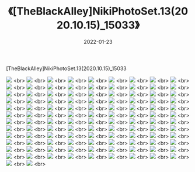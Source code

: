 ﻿---
layout: post
title:  《[TheBlackAlley]NikiPhotoSet.13(2020.10.15)_15033》
date:   2022-01-23
img: http://imgx.orgx.ga/漏D/2022/[TheBlackAlley]NikiPhotoSet.13(2020.10.15)_15033/000.jpg
categories: [美女, 清纯, 唯美]
---

[TheBlackAlley]NikiPhotoSet.13(2020.10.15)_15033

  ![](http://imgx.orgx.ga/漏D/2022/[TheBlackAlley]NikiPhotoSet.13(2020.10.15)_15033/001.jpg) <br> ![](http://imgx.orgx.ga/漏D/2022/[TheBlackAlley]NikiPhotoSet.13(2020.10.15)_15033/002.jpg) <br> ![](http://imgx.orgx.ga/漏D/2022/[TheBlackAlley]NikiPhotoSet.13(2020.10.15)_15033/003.jpg) <br> ![](http://imgx.orgx.ga/漏D/2022/[TheBlackAlley]NikiPhotoSet.13(2020.10.15)_15033/004.jpg) <br> ![](http://imgx.orgx.ga/漏D/2022/[TheBlackAlley]NikiPhotoSet.13(2020.10.15)_15033/005.jpg) <br> ![](http://imgx.orgx.ga/漏D/2022/[TheBlackAlley]NikiPhotoSet.13(2020.10.15)_15033/006.jpg) <br> ![](http://imgx.orgx.ga/漏D/2022/[TheBlackAlley]NikiPhotoSet.13(2020.10.15)_15033/007.jpg) <br> ![](http://imgx.orgx.ga/漏D/2022/[TheBlackAlley]NikiPhotoSet.13(2020.10.15)_15033/008.jpg) <br> ![](http://imgx.orgx.ga/漏D/2022/[TheBlackAlley]NikiPhotoSet.13(2020.10.15)_15033/009.jpg) <br> ![](http://imgx.orgx.ga/漏D/2022/[TheBlackAlley]NikiPhotoSet.13(2020.10.15)_15033/010.jpg) <br> ![](http://imgx.orgx.ga/漏D/2022/[TheBlackAlley]NikiPhotoSet.13(2020.10.15)_15033/011.jpg) <br> ![](http://imgx.orgx.ga/漏D/2022/[TheBlackAlley]NikiPhotoSet.13(2020.10.15)_15033/012.jpg) <br> ![](http://imgx.orgx.ga/漏D/2022/[TheBlackAlley]NikiPhotoSet.13(2020.10.15)_15033/013.jpg) <br> ![](http://imgx.orgx.ga/漏D/2022/[TheBlackAlley]NikiPhotoSet.13(2020.10.15)_15033/014.jpg) <br> ![](http://imgx.orgx.ga/漏D/2022/[TheBlackAlley]NikiPhotoSet.13(2020.10.15)_15033/015.jpg) <br> ![](http://imgx.orgx.ga/漏D/2022/[TheBlackAlley]NikiPhotoSet.13(2020.10.15)_15033/016.jpg) <br> ![](http://imgx.orgx.ga/漏D/2022/[TheBlackAlley]NikiPhotoSet.13(2020.10.15)_15033/017.jpg) <br> ![](http://imgx.orgx.ga/漏D/2022/[TheBlackAlley]NikiPhotoSet.13(2020.10.15)_15033/018.jpg) <br> ![](http://imgx.orgx.ga/漏D/2022/[TheBlackAlley]NikiPhotoSet.13(2020.10.15)_15033/019.jpg) <br> ![](http://imgx.orgx.ga/漏D/2022/[TheBlackAlley]NikiPhotoSet.13(2020.10.15)_15033/020.jpg) <br> ![](http://imgx.orgx.ga/漏D/2022/[TheBlackAlley]NikiPhotoSet.13(2020.10.15)_15033/021.jpg) <br> ![](http://imgx.orgx.ga/漏D/2022/[TheBlackAlley]NikiPhotoSet.13(2020.10.15)_15033/022.jpg) <br> ![](http://imgx.orgx.ga/漏D/2022/[TheBlackAlley]NikiPhotoSet.13(2020.10.15)_15033/023.jpg) <br> ![](http://imgx.orgx.ga/漏D/2022/[TheBlackAlley]NikiPhotoSet.13(2020.10.15)_15033/024.jpg) <br> ![](http://imgx.orgx.ga/漏D/2022/[TheBlackAlley]NikiPhotoSet.13(2020.10.15)_15033/025.jpg) <br> ![](http://imgx.orgx.ga/漏D/2022/[TheBlackAlley]NikiPhotoSet.13(2020.10.15)_15033/026.jpg) <br> ![](http://imgx.orgx.ga/漏D/2022/[TheBlackAlley]NikiPhotoSet.13(2020.10.15)_15033/027.jpg) <br> ![](http://imgx.orgx.ga/漏D/2022/[TheBlackAlley]NikiPhotoSet.13(2020.10.15)_15033/028.jpg) <br> ![](http://imgx.orgx.ga/漏D/2022/[TheBlackAlley]NikiPhotoSet.13(2020.10.15)_15033/029.jpg) <br> ![](http://imgx.orgx.ga/漏D/2022/[TheBlackAlley]NikiPhotoSet.13(2020.10.15)_15033/030.jpg) <br> ![](http://imgx.orgx.ga/漏D/2022/[TheBlackAlley]NikiPhotoSet.13(2020.10.15)_15033/031.jpg) <br> ![](http://imgx.orgx.ga/漏D/2022/[TheBlackAlley]NikiPhotoSet.13(2020.10.15)_15033/032.jpg) <br> ![](http://imgx.orgx.ga/漏D/2022/[TheBlackAlley]NikiPhotoSet.13(2020.10.15)_15033/033.jpg) <br> ![](http://imgx.orgx.ga/漏D/2022/[TheBlackAlley]NikiPhotoSet.13(2020.10.15)_15033/034.jpg) <br> ![](http://imgx.orgx.ga/漏D/2022/[TheBlackAlley]NikiPhotoSet.13(2020.10.15)_15033/035.jpg) <br> ![](http://imgx.orgx.ga/漏D/2022/[TheBlackAlley]NikiPhotoSet.13(2020.10.15)_15033/036.jpg) <br> ![](http://imgx.orgx.ga/漏D/2022/[TheBlackAlley]NikiPhotoSet.13(2020.10.15)_15033/037.jpg) <br> ![](http://imgx.orgx.ga/漏D/2022/[TheBlackAlley]NikiPhotoSet.13(2020.10.15)_15033/038.jpg) <br> ![](http://imgx.orgx.ga/漏D/2022/[TheBlackAlley]NikiPhotoSet.13(2020.10.15)_15033/039.jpg) <br> ![](http://imgx.orgx.ga/漏D/2022/[TheBlackAlley]NikiPhotoSet.13(2020.10.15)_15033/040.jpg) <br> ![](http://imgx.orgx.ga/漏D/2022/[TheBlackAlley]NikiPhotoSet.13(2020.10.15)_15033/041.jpg) <br> ![](http://imgx.orgx.ga/漏D/2022/[TheBlackAlley]NikiPhotoSet.13(2020.10.15)_15033/042.jpg) <br> ![](http://imgx.orgx.ga/漏D/2022/[TheBlackAlley]NikiPhotoSet.13(2020.10.15)_15033/043.jpg) <br> ![](http://imgx.orgx.ga/漏D/2022/[TheBlackAlley]NikiPhotoSet.13(2020.10.15)_15033/044.jpg) <br> ![](http://imgx.orgx.ga/漏D/2022/[TheBlackAlley]NikiPhotoSet.13(2020.10.15)_15033/045.jpg) <br> ![](http://imgx.orgx.ga/漏D/2022/[TheBlackAlley]NikiPhotoSet.13(2020.10.15)_15033/046.jpg) <br> ![](http://imgx.orgx.ga/漏D/2022/[TheBlackAlley]NikiPhotoSet.13(2020.10.15)_15033/047.jpg) <br> ![](http://imgx.orgx.ga/漏D/2022/[TheBlackAlley]NikiPhotoSet.13(2020.10.15)_15033/048.jpg) <br> ![](http://imgx.orgx.ga/漏D/2022/[TheBlackAlley]NikiPhotoSet.13(2020.10.15)_15033/049.jpg) <br> ![](http://imgx.orgx.ga/漏D/2022/[TheBlackAlley]NikiPhotoSet.13(2020.10.15)_15033/050.jpg) <br> ![](http://imgx.orgx.ga/漏D/2022/[TheBlackAlley]NikiPhotoSet.13(2020.10.15)_15033/051.jpg) <br> ![](http://imgx.orgx.ga/漏D/2022/[TheBlackAlley]NikiPhotoSet.13(2020.10.15)_15033/052.jpg) <br> ![](http://imgx.orgx.ga/漏D/2022/[TheBlackAlley]NikiPhotoSet.13(2020.10.15)_15033/053.jpg) <br> ![](http://imgx.orgx.ga/漏D/2022/[TheBlackAlley]NikiPhotoSet.13(2020.10.15)_15033/054.jpg) <br> ![](http://imgx.orgx.ga/漏D/2022/[TheBlackAlley]NikiPhotoSet.13(2020.10.15)_15033/055.jpg) <br> ![](http://imgx.orgx.ga/漏D/2022/[TheBlackAlley]NikiPhotoSet.13(2020.10.15)_15033/056.jpg) <br> ![](http://imgx.orgx.ga/漏D/2022/[TheBlackAlley]NikiPhotoSet.13(2020.10.15)_15033/057.jpg) <br> ![](http://imgx.orgx.ga/漏D/2022/[TheBlackAlley]NikiPhotoSet.13(2020.10.15)_15033/058.jpg) <br> ![](http://imgx.orgx.ga/漏D/2022/[TheBlackAlley]NikiPhotoSet.13(2020.10.15)_15033/059.jpg) <br> ![](http://imgx.orgx.ga/漏D/2022/[TheBlackAlley]NikiPhotoSet.13(2020.10.15)_15033/060.jpg) <br> ![](http://imgx.orgx.ga/漏D/2022/[TheBlackAlley]NikiPhotoSet.13(2020.10.15)_15033/061.jpg) <br> ![](http://imgx.orgx.ga/漏D/2022/[TheBlackAlley]NikiPhotoSet.13(2020.10.15)_15033/062.jpg) <br> ![](http://imgx.orgx.ga/漏D/2022/[TheBlackAlley]NikiPhotoSet.13(2020.10.15)_15033/063.jpg) <br> ![](http://imgx.orgx.ga/漏D/2022/[TheBlackAlley]NikiPhotoSet.13(2020.10.15)_15033/064.jpg) <br> ![](http://imgx.orgx.ga/漏D/2022/[TheBlackAlley]NikiPhotoSet.13(2020.10.15)_15033/065.jpg) <br> ![](http://imgx.orgx.ga/漏D/2022/[TheBlackAlley]NikiPhotoSet.13(2020.10.15)_15033/066.jpg) <br> ![](http://imgx.orgx.ga/漏D/2022/[TheBlackAlley]NikiPhotoSet.13(2020.10.15)_15033/067.jpg) <br> ![](http://imgx.orgx.ga/漏D/2022/[TheBlackAlley]NikiPhotoSet.13(2020.10.15)_15033/068.jpg) <br> ![](http://imgx.orgx.ga/漏D/2022/[TheBlackAlley]NikiPhotoSet.13(2020.10.15)_15033/069.jpg) <br> ![](http://imgx.orgx.ga/漏D/2022/[TheBlackAlley]NikiPhotoSet.13(2020.10.15)_15033/070.jpg) <br> ![](http://imgx.orgx.ga/漏D/2022/[TheBlackAlley]NikiPhotoSet.13(2020.10.15)_15033/071.jpg) <br> ![](http://imgx.orgx.ga/漏D/2022/[TheBlackAlley]NikiPhotoSet.13(2020.10.15)_15033/072.jpg) <br> ![](http://imgx.orgx.ga/漏D/2022/[TheBlackAlley]NikiPhotoSet.13(2020.10.15)_15033/073.jpg) <br> ![](http://imgx.orgx.ga/漏D/2022/[TheBlackAlley]NikiPhotoSet.13(2020.10.15)_15033/074.jpg) <br> ![](http://imgx.orgx.ga/漏D/2022/[TheBlackAlley]NikiPhotoSet.13(2020.10.15)_15033/075.jpg) <br> ![](http://imgx.orgx.ga/漏D/2022/[TheBlackAlley]NikiPhotoSet.13(2020.10.15)_15033/076.jpg) <br> ![](http://imgx.orgx.ga/漏D/2022/[TheBlackAlley]NikiPhotoSet.13(2020.10.15)_15033/077.jpg) <br> ![](http://imgx.orgx.ga/漏D/2022/[TheBlackAlley]NikiPhotoSet.13(2020.10.15)_15033/078.jpg) <br> ![](http://imgx.orgx.ga/漏D/2022/[TheBlackAlley]NikiPhotoSet.13(2020.10.15)_15033/079.jpg) <br> ![](http://imgx.orgx.ga/漏D/2022/[TheBlackAlley]NikiPhotoSet.13(2020.10.15)_15033/080.jpg) <br> ![](http://imgx.orgx.ga/漏D/2022/[TheBlackAlley]NikiPhotoSet.13(2020.10.15)_15033/081.jpg) <br> ![](http://imgx.orgx.ga/漏D/2022/[TheBlackAlley]NikiPhotoSet.13(2020.10.15)_15033/082.jpg) <br> ![](http://imgx.orgx.ga/漏D/2022/[TheBlackAlley]NikiPhotoSet.13(2020.10.15)_15033/083.jpg) <br> ![](http://imgx.orgx.ga/漏D/2022/[TheBlackAlley]NikiPhotoSet.13(2020.10.15)_15033/084.jpg) <br> ![](http://imgx.orgx.ga/漏D/2022/[TheBlackAlley]NikiPhotoSet.13(2020.10.15)_15033/085.jpg) <br> ![](http://imgx.orgx.ga/漏D/2022/[TheBlackAlley]NikiPhotoSet.13(2020.10.15)_15033/086.jpg) <br> ![](http://imgx.orgx.ga/漏D/2022/[TheBlackAlley]NikiPhotoSet.13(2020.10.15)_15033/087.jpg) <br> ![](http://imgx.orgx.ga/漏D/2022/[TheBlackAlley]NikiPhotoSet.13(2020.10.15)_15033/088.jpg) <br> ![](http://imgx.orgx.ga/漏D/2022/[TheBlackAlley]NikiPhotoSet.13(2020.10.15)_15033/089.jpg) <br> ![](http://imgx.orgx.ga/漏D/2022/[TheBlackAlley]NikiPhotoSet.13(2020.10.15)_15033/090.jpg) <br> ![](http://imgx.orgx.ga/漏D/2022/[TheBlackAlley]NikiPhotoSet.13(2020.10.15)_15033/091.jpg) <br> ![](http://imgx.orgx.ga/漏D/2022/[TheBlackAlley]NikiPhotoSet.13(2020.10.15)_15033/092.jpg) <br> ![](http://imgx.orgx.ga/漏D/2022/[TheBlackAlley]NikiPhotoSet.13(2020.10.15)_15033/093.jpg) <br> ![](http://imgx.orgx.ga/漏D/2022/[TheBlackAlley]NikiPhotoSet.13(2020.10.15)_15033/094.jpg) <br> ![](http://imgx.orgx.ga/漏D/2022/[TheBlackAlley]NikiPhotoSet.13(2020.10.15)_15033/095.jpg) <br> ![](http://imgx.orgx.ga/漏D/2022/[TheBlackAlley]NikiPhotoSet.13(2020.10.15)_15033/096.jpg) <br> ![](http://imgx.orgx.ga/漏D/2022/[TheBlackAlley]NikiPhotoSet.13(2020.10.15)_15033/097.jpg) <br> ![](http://imgx.orgx.ga/漏D/2022/[TheBlackAlley]NikiPhotoSet.13(2020.10.15)_15033/098.jpg) <br> ![](http://imgx.orgx.ga/漏D/2022/[TheBlackAlley]NikiPhotoSet.13(2020.10.15)_15033/099.jpg) <br> ![](http://imgx.orgx.ga/漏D/2022/[TheBlackAlley]NikiPhotoSet.13(2020.10.15)_15033/100.jpg) <br> ![](http://imgx.orgx.ga/漏D/2022/[TheBlackAlley]NikiPhotoSet.13(2020.10.15)_15033/101.jpg) <br> ![](http://imgx.orgx.ga/漏D/2022/[TheBlackAlley]NikiPhotoSet.13(2020.10.15)_15033/102.jpg) <br> ![](http://imgx.orgx.ga/漏D/2022/[TheBlackAlley]NikiPhotoSet.13(2020.10.15)_15033/103.jpg) <br> ![](http://imgx.orgx.ga/漏D/2022/[TheBlackAlley]NikiPhotoSet.13(2020.10.15)_15033/104.jpg) <br> ![](http://imgx.orgx.ga/漏D/2022/[TheBlackAlley]NikiPhotoSet.13(2020.10.15)_15033/105.jpg) <br> ![](http://imgx.orgx.ga/漏D/2022/[TheBlackAlley]NikiPhotoSet.13(2020.10.15)_15033/106.jpg) <br> ![](http://imgx.orgx.ga/漏D/2022/[TheBlackAlley]NikiPhotoSet.13(2020.10.15)_15033/107.jpg) <br> ![](http://imgx.orgx.ga/漏D/2022/[TheBlackAlley]NikiPhotoSet.13(2020.10.15)_15033/108.jpg) <br> ![](http://imgx.orgx.ga/漏D/2022/[TheBlackAlley]NikiPhotoSet.13(2020.10.15)_15033/109.jpg) <br> ![](http://imgx.orgx.ga/漏D/2022/[TheBlackAlley]NikiPhotoSet.13(2020.10.15)_15033/110.jpg) <br>